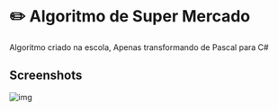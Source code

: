 # ✏️ Algoritmo de Super Mercado
Algoritmo criado na escola, Apenas transformando de Pascal para C#

## Screenshots
![img](https://cdn.discordapp.com/attachments/889233196091342920/957312807647445074/unknown.png)
